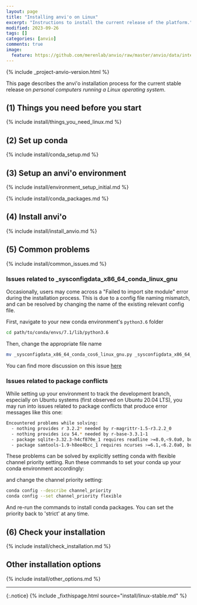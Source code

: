 ```yaml
---
layout: page
title: "Installing anvi'o on Linux"
excerpt: "Instructions to install the current release of the platform."
modified: 2023-09-26
tags: []
categories: [anvio]
comments: true
image:
  feature: https://github.com/merenlab/anvio/raw/master/anvio/data/interactive/images/logo.png
---
```



{% include _project-anvio-version.html %}

This page describes the anvi'o installation process for the current stable release on _personal computers running a Linux operating system_.

## (1) Things you need before you start

{% include install/things_you_need_linux.md %}

## (2) Set up conda

{% include install/conda_setup.md %}

## (3) Setup an anvi'o environment

{% include install/environment_setup_initial.md %}

{% include install/conda_packages.md %}

## (4) Install anvi'o

{% include install/install_anvio.md %}

## (5) Common problems

{% include install/common_issues.md %}

### Issues related to _sysconfigdata_x86_64_conda_linux_gnu

Occasionally, users may come across a "Failed to import site module" error during the installation process. This is due to a config file naming mismatch, and can be resolved by changing the name of the existing relevant config file.

First, navigate to your new conda environment's `python3.6` folder
```bash
cd path/to/conda/envs/7.1/lib/python3.6
```
Then, change the appropriate file name
```bash
mv _sysconfigdata_x86_64_conda_cos6_linux_gnu.py _sysconfigdata_x86_64_conda_linux_gnu.py
```
You can find more discussion on this issue [here](https://github.com/merenlab/anvio/issues/1839)

### Issues related to package conflicts

While setting up your environment to track the development branch, especially on Ubuntu systems (first observed on Ubuntu 20.04 LTS), you may run into issues related to package conflicts that produce error messages like this one:


```bash
Encountered problems while solving:
  - nothing provides r 3.2.2* needed by r-magrittr-1.5-r3.2.2_0
  - nothing provides icu 54.* needed by r-base-3.3.1-1
  - package sqlite-3.32.3-h4cf870e_1 requires readline >=8.0,<9.0a0, but none of the providers can be installed
  - package samtools-1.9-h8ee4bcc_1 requires ncurses >=6.1,<6.2.0a0, but none of the providers can be installed
```

These problems can be solved by explicitly setting conda with flexible channel priority setting. Run these commands to set your conda up your conda environment accordingly:


and change the channel priority setting:

```bash
conda config --describe channel_priority
conda config --set channel_priority flexible
```

And re-run the commands to install conda packages. You can set the priority back to 'strict' at any time.

## (6) Check your installation

{% include install/check_installation.md %}
 
## Other installation options

{% include install/other_options.md %}

---

{:.notice}
{% include _fixthispage.html source="install/linux-stable.md" %}